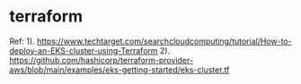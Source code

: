 # terraform

Ref: 1). https://www.techtarget.com/searchcloudcomputing/tutorial/How-to-deploy-an-EKS-cluster-using-Terraform
     2). https://github.com/hashicorp/terraform-provider-aws/blob/main/examples/eks-getting-started/eks-cluster.tf
